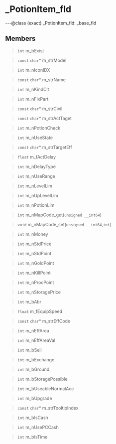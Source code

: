 # _PotionItem_fld

---@class (exact) _PotionItem_fld: _base_fld
 
## Members
 
> `int` m_bExist
 
> `const` `char`* m_strModel
 
> `int` m_nIconIDX
 
> `const` `char`* m_strName
 
> `int` m_nKindClt
 
> `int` m_nFixPart
 
> `const` `char`* m_strCivil
 
> `const` `char`* m_strActTaget
 
> `int` m_nPotionCheck
 
> `int` m_nUseState
 
> `const` `char`* m_strTargetEff
 
> `float` m_fActDelay
 
> `int` m_nDelayType
 
> `int` m_nUseRange
 
> `int` m_nLevelLim
 
> `int` m_nUpLevelLim
 
> `int` m_nPotionLim
 
> `int` m_nMapCode_get(`unsigned __int64`)
 
> `void` m_nMapCode_set(`unsigned __int64`,`int`)
 
> `int` m_nMoney
 
> `int` m_nStdPrice
 
> `int` m_nStdPoint
 
> `int` m_nGoldPoint
 
> `int` m_nKillPoint
 
> `int` m_nProcPoint
 
> `int` m_nStoragePrice
 
> `int` m_bAbr
 
> `float` m_fEquipSpeed
 
> `const` `char`* m_strEffCode
 
> `int` m_nEffArea
 
> `int` m_nEffAreaVal
 
> `int` m_bSell
 
> `int` m_bExchange
 
> `int` m_bGround
 
> `int` m_bStoragePossible
 
> `int` m_bUseableNormalAcc
 
> `int` m_bUpgrade
 
> `const` `char`* m_strTooltipIndex
 
> `int` m_bIsCash
 
> `int` m_nUsePCCash
 
> `int` m_bIsTime
 
